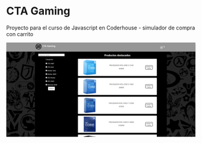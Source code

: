 # CTA Gaming

Proyecto para el curso de Javascript en Coderhouse - simulador de compra con carrito


![Aquí la descripción de la imagen por si no carga](https://raw.githubusercontent.com/Elotickk/ProyectoCoderJavascript/master/./img/banner.png)
